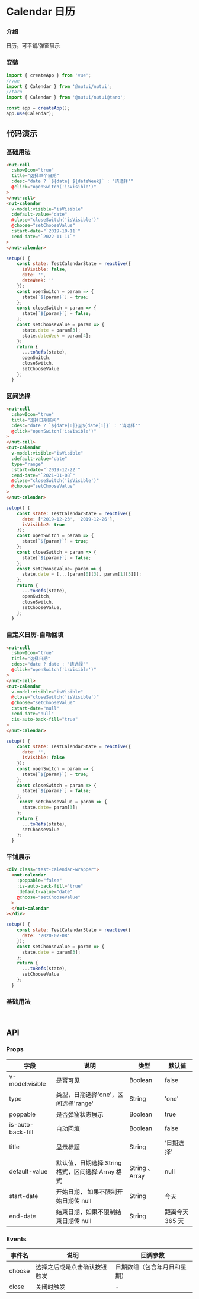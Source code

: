 # Calendar 日历

### 介绍

日历，可平铺/弹窗展示

### 安装

```javascript
import { createApp } from 'vue';
//vue
import { Calendar } from '@nutui/nutui';
//taro
import { Calendar } from '@nutui/nutui@taro';

const app = createApp();
app.use(Calendar);
```

## 代码演示

### 基础用法

```html
<nut-cell
  :showIcon="true"
  title="选择单个日期"
  :desc="date ? `${date} ${dateWeek}` : '请选择'"
  @click="openSwitch('isVisible')"
>
</nut-cell>
<nut-calendar
  v-model:visible="isVisible"
  :default-value="date"
  @close="closeSwitch('isVisible')"
  @choose="setChooseValue"
  :start-date="`2019-10-11`"
  :end-date="`2022-11-11`"
>
</nut-calendar>
```

```javascript
setup() {
    const state: TestCalendarState = reactive({
      isVisible: false,
      date: '',
      dateWeek: ''
    });
    const openSwitch = param => {
      state[`${param}`] = true;
    };
    const closeSwitch = param => {
      state[`${param}`] = false;
    };
    const setChooseValue = param => {
      state.date = param[3];
      state.dateWeek = param[4];
    };
    return {
      ...toRefs(state),
      openSwitch,
      closeSwitch,
      setChooseValue
    };
  }
```

### 区间选择

```html
<nut-cell
  :showIcon="true"
  title="选择日期区间"
  :desc="date ? `${date[0]}至${date[1]}` : '请选择'"
  @click="openSwitch('isVisible')"
>
</nut-cell>
<nut-calendar
  v-model:visible="isVisible"
  :default-value="date"
  type="range"
  :start-date="`2019-12-22`"
  :end-date="`2021-01-08`"
  @close="closeSwitch('isVisible')"
  @choose="setChooseValue"
>
</nut-calendar>
```

```javascript
setup() {
    const state: TestCalendarState = reactive({
      date: ['2019-12-23', '2019-12-26'],
      isVisible2: true
    });
    const openSwitch = param => {
      state[`${param}`] = true;
    };
    const closeSwitch = param => {
      state[`${param}`] = false;
    };
    const setChooseValue= param => {
      state.date = [...[param[0][3], param[1][3]]];
    };
    return {
      ...toRefs(state),
      openSwitch,
      closeSwitch,
      setChooseValue,
    };
  }
```

### 自定义日历-自动回填

```html
<nut-cell
  :showIcon="true"
  title="选择日期"
  :desc="date ? date : '请选择'"
  @click="openSwitch('isVisible')"
>
</nut-cell>
<nut-calendar
  v-model:visible="isVisible"
  @close="closeSwitch('isVisible')"
  @choose="setChooseValue"
  :start-date="null"
  :end-date="null"
  :is-auto-back-fill="true"
>
</nut-calendar>
```

```javascript
setup() {
    const state: TestCalendarState = reactive({
      date: '',
      isVisible: false
    });
    const openSwitch = param => {
      state[`${param}`] = true;
    };
    const closeSwitch = param => {
      state[`${param}`] = false;
    };
     const setChooseValue = param => {
      state.date= param[3];
    };
    return {
      ...toRefs(state),
      setChooseValue
    };
  }
```

### 平铺展示

```html
<div class="test-calendar-wrapper">
  <nut-calendar
    :poppable="false"
    :is-auto-back-fill="true"
    :default-value="date"
    @choose="setChooseValue"
  >
  </nut-calendar
></div>
```

```javascript
setup() {
    const state: TestCalendarState = reactive({
      date: '2020-07-08'
    });
    const setChooseValue = param => {
      state.date = param[3];
    };
    return {
      ...toRefs(state),
      setChooseValue
    };
  }
```

### 基础用法

```html

```

```javascript
```

## API

### Props

| 字段              | 说明                                              | 类型            | 默认值          |
|-------------------|---------------------------------------------------|-----------------|-----------------|
| v-model:visible   | 是否可见                                          | Boolean         | false           |
| type              | 类型，日期选择'one'，区间选择'range'              | String          | 'one'           |
| poppable          | 是否弹窗状态展示                                  | Boolean         | true            |
| is-auto-back-fill | 自动回填                                          | Boolean         | false           |
| title             | 显示标题                                          | String          | ‘日期选择’      |
| default-value     | 默认值，日期选择 String 格式，区间选择 Array 格式 | String 、 Array | null            |
| start-date        | 开始日期， 如果不限制开始日期传 null              | String          | 今天            |
| end-date          | 结束日期，如果不限制结束日期传 null               | String          | 距离今天 365 天 |

### Events

| 事件名 | 说明                         | 回调参数                     |
|--------|------------------------------|------------------------------|
| choose | 选择之后或是点击确认按钮触发 | 日期数组（包含年月日和星期） |
| close  | 关闭时触发                   | -                            |
